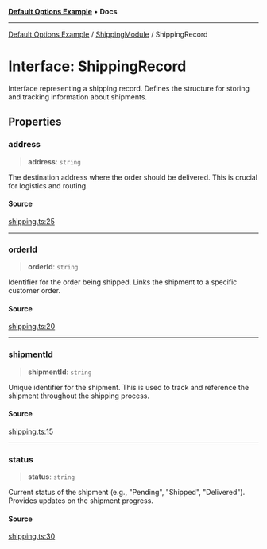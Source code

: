 [**Default Options Example**](../../README.md) • **Docs**

***

[Default Options Example](../../modules.md) / [ShippingModule](../README.md) / ShippingRecord

# Interface: ShippingRecord

Interface representing a shipping record.
Defines the structure for storing and tracking information about shipments.

## Properties

### address

> **address**: `string`

The destination address where the order should be delivered. This is crucial for logistics and routing.

#### Source

[shipping.ts:25](https://github.com/typedoc2md/typedoc-plugin-markdown-examples/blob/e63f907fc136a040020fb1d12b594c3baad2ce3b/examples/src/shipping.ts#L25)

***

### orderId

> **orderId**: `string`

Identifier for the order being shipped. Links the shipment to a specific customer order.

#### Source

[shipping.ts:20](https://github.com/typedoc2md/typedoc-plugin-markdown-examples/blob/e63f907fc136a040020fb1d12b594c3baad2ce3b/examples/src/shipping.ts#L20)

***

### shipmentId

> **shipmentId**: `string`

Unique identifier for the shipment. This is used to track and reference the shipment throughout the shipping process.

#### Source

[shipping.ts:15](https://github.com/typedoc2md/typedoc-plugin-markdown-examples/blob/e63f907fc136a040020fb1d12b594c3baad2ce3b/examples/src/shipping.ts#L15)

***

### status

> **status**: `string`

Current status of the shipment (e.g., "Pending", "Shipped", "Delivered"). Provides updates on the shipment progress.

#### Source

[shipping.ts:30](https://github.com/typedoc2md/typedoc-plugin-markdown-examples/blob/e63f907fc136a040020fb1d12b594c3baad2ce3b/examples/src/shipping.ts#L30)
